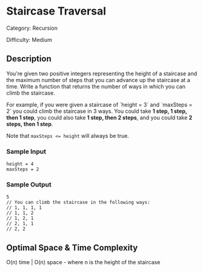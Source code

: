 # Staircase Traversal

Category: Recursion

Difficulty: Medium

## Description

You're given two positive integers representing the height of a staircase and
the maximum number of steps that you can advance up the staircase at a time.
Write a function that returns the number of ways in which you can climb the
staircase.

<p>
For example, if you were given a staircase of `height = 3` and
`maxSteps = 2` you could climb the staircase in 3 ways. You could
take <b>1 step, 1 step, then 1 step</b>, you could also take
<b>1 step, then 2 steps</b>, and you could take <b>2 steps, then 1 step</b>.
</p>

Note that `maxSteps <= height` will always be true.


### Sample Input
```
height = 4
maxSteps = 2
```

### Sample Output
```
5
// You can climb the staircase in the following ways: 
// 1, 1, 1, 1
// 1, 1, 2
// 1, 2, 1
// 2, 1, 1
// 2, 2
```

## Optimal Space & Time Complexity

O(n) time | O(n) space - where n is the height of the staircase
